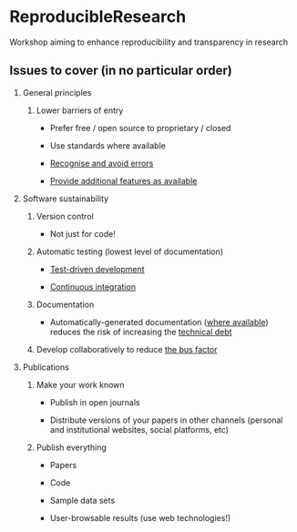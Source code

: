 # ReproducibleResearch

Workshop aiming to enhance reproducibility and transparency in research

## Issues to cover (in no particular order)

1. General principles

   1. Lower barriers of entry
   
      * Prefer free / open source to proprietary / closed
      
      * Use standards where available
      
      * [Recognise and avoid errors](https://en.wikipedia.org/wiki/Progressive_enhancement)

      * [Provide additional features as available](https://en.wikipedia.org/wiki/Fault_tolerance)

2. Software sustainability

   1. Version control
   
      * Not just for code!
   
   2. Automatic testing (lowest level of documentation)
   
      * [Test-driven development](https://en.wikipedia.org/wiki/Test-driven_development)
      
      * [Continuous integration](https://en.wikipedia.org/wiki/Continuous_integration)
   
   3. Documentation
   
      * Automatically-generated documentation ([where available](https://en.wikipedia.org/wiki/Comparison_of_documentation_generators)) reduces the risk of increasing the [technical debt](https://en.wikipedia.org/wiki/Technical_debt)
   
   4. Develop collaboratively to reduce [the bus factor](https://en.wikipedia.org/wiki/Bus_factor)
   
3. Publications

   1. Make your work known
  
      * Publish in open journals
      
      * Distribute versions of your papers in other channels (personal and institutional websites, social platforms, etc)
      
   2. Publish everything
   
      * Papers
      
      * Code
      
      * Sample data sets
      
      * User-browsable results (use web technologies!)
   

